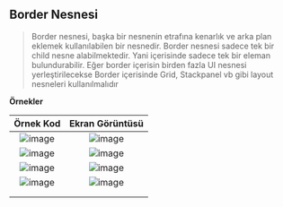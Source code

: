 ## Border Nesnesi ##

> Border nesnesi, başka bir nesnenin etrafına kenarlık ve arka plan eklemek kullanılabilen bir nesnedir. Border nesnesi sadece tek bir child nesne alabilmektedir.
> Yani içerisinde sadece tek bir eleman bulundurabilir. Eğer border içerisin birden fazla UI nesnesi yerleştirilecekse Border içerisinde Grid, Stackpanel vb gibi layout nesneleri kullanılmalıdır

**Örnekler**

| Örnek Kod |Ekran Görüntüsü|
|:--------:|:----------------------------:|
|![image](https://user-images.githubusercontent.com/28144917/153184805-ed48c6e8-dea3-4d5e-a885-6e65223d6ab6.png)|![image](https://user-images.githubusercontent.com/28144917/153184853-9ff1b9b8-fd09-4eb3-81f2-6f76fbfa019f.png)|
|![image](https://user-images.githubusercontent.com/28144917/153185051-e9cf2227-6a06-4304-97a4-131e126536ee.png)|![image](https://user-images.githubusercontent.com/28144917/153185088-a798538e-7f4d-496c-9dc6-adbdefc2a55e.png)|
|![image](https://user-images.githubusercontent.com/28144917/153185430-204adaf9-6e17-42c0-93eb-d6424d86faea.png)|![image](https://user-images.githubusercontent.com/28144917/153185508-b9dd50ba-671c-4c28-a5b6-20ea7965fe5e.png)|
|![image](https://user-images.githubusercontent.com/28144917/153187105-04f3fa8a-064e-441f-9a18-72040c44aea1.png)|![image](https://user-images.githubusercontent.com/28144917/153187310-3da8018b-4387-4e06-9a50-830905c3a0dd.png)|
|||
|||
